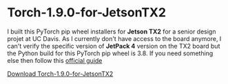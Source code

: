# Torch-1.9.0-for-JetsonTX2

I built this PyTorch pip wheel installers for **Jetson TX2** for a senior design projet at UC Davis. As I currently don't have access to the board anymore, I can't verify the specific version of **JetPack 4** version on the TX2 board but the Python build for this PyTorch pip wheel is 3.8. If you need something else then follow this [official guide](https://forums.developer.nvidia.com/t/pytorch-for-jetson/72048)

[Download Torch-1.9.0-for-JetsonTX2](https://drive.google.com/file/d/1wGqihtWSvWGv4CTYMPQdKxSruNdTl6Ql/view)
